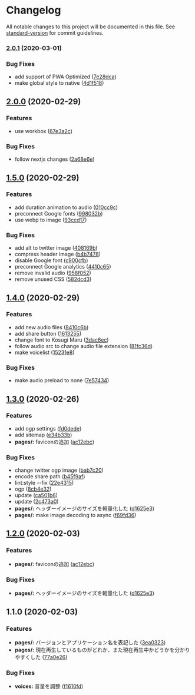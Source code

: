 # Changelog

All notable changes to this project will be documented in this file. See [standard-version](https://github.com/conventional-changelog/standard-version) for commit guidelines.

### [2.0.1](https://github.com/hrdtbs/noavoice/compare/v2.0.0...v2.0.1) (2020-03-01)


### Bug Fixes

* add support of PWA Optimized ([7e28dca](https://github.com/hrdtbs/noavoice/commit/7e28dca416679e1084d8a5134011a3061a3e472d))
* make global style to native ([4d1f518](https://github.com/hrdtbs/noavoice/commit/4d1f518fe198cf30eb3a5104bd358d21a5183b24))

## [2.0.0](https://github.com/hrdtbs/noavoice/compare/v1.5.0...v2.0.0) (2020-02-29)


### Features

* use workbox ([67e3a2c](https://github.com/hrdtbs/noavoice/commit/67e3a2c8b4753586ed22bbb4c24716a1aeb1c57a))


### Bug Fixes

* follow nextjs changes ([2a68e6e](https://github.com/hrdtbs/noavoice/commit/2a68e6e66fbf7aa9f36e0a8e7f5e85bc2f5cdeae))

## [1.5.0](https://github.com/hrdtbs/noavoice/compare/v1.4.0...v1.5.0) (2020-02-29)


### Features

* add duration animation to audio ([010cc9c](https://github.com/hrdtbs/noavoice/commit/010cc9cb98e0b98c85f3a698bcb26b637ef70b1c))
* preconnect Google fonts ([998032b](https://github.com/hrdtbs/noavoice/commit/998032b58dfa3bafb923d6e16bb440ffaa1f7d24))
* use webp to image ([93ccd17](https://github.com/hrdtbs/noavoice/commit/93ccd1789caa657caccd33e9950856e565cd8a89))


### Bug Fixes

* add alt to twitter image ([408169b](https://github.com/hrdtbs/noavoice/commit/408169b1e76198cb06e791bcfe5b2afbe271aba1))
* compress header image ([b4b7478](https://github.com/hrdtbs/noavoice/commit/b4b7478291eaaabb1679e0ce754c70a6dabf685f))
* disable Google font ([c900cfb](https://github.com/hrdtbs/noavoice/commit/c900cfbccf170123b1a665220ae726ff77e1ef05))
* preconnect Google analytics ([4410c65](https://github.com/hrdtbs/noavoice/commit/4410c65829f2dfd633eced67fd1c09f2d29ae103))
* remove invalid audio ([958f052](https://github.com/hrdtbs/noavoice/commit/958f0527e1cefb0f350c6a075fc4d75bd031f5e1))
* remove unused CSS ([582dcd3](https://github.com/hrdtbs/noavoice/commit/582dcd32dc74dc9fe017263dd0823b078801ec42))

## [1.4.0](https://github.com/hrdtbs/noavoice/compare/v1.3.0...v1.4.0) (2020-02-29)


### Features

* add new audio files ([8410c6b](https://github.com/hrdtbs/noavoice/commit/8410c6b2fd03981d814ee9dddfcff181b1535ce3))
* add share button ([1613255](https://github.com/hrdtbs/noavoice/commit/1613255e1366b15ec680bab7f897fd88a41b5dc4))
* change font to Kosugi Maru ([3dac6ec](https://github.com/hrdtbs/noavoice/commit/3dac6ecf0514ec408ee1c6cbedb37d61fb749adc))
* follow audio src to change audio file extension ([81fc36d](https://github.com/hrdtbs/noavoice/commit/81fc36de0e8453d42b8cf2351fc670de4a968285))
* make voicelist ([15231e8](https://github.com/hrdtbs/noavoice/commit/15231e8c1cecd2a497ec0ef38a4c56ba247f2aca))


### Bug Fixes

* make audio preload to none ([7e57434](https://github.com/hrdtbs/noavoice/commit/7e57434b84275d0883ed9fbd277f643e58fe5305))

## [1.3.0](https://github.com/hrdtbs/noavoice/compare/v1.1.0...v1.3.0) (2020-02-26)


### Features

* add ogp settings ([fd0dede](https://github.com/hrdtbs/noavoice/commit/fd0dedee959a2f32112d3b7f7582af396915838a))
* add sitemap ([e34b33b](https://github.com/hrdtbs/noavoice/commit/e34b33be322fb655e81d25e89757fe60c84cc3c7))
* **pages/:** faviconの追加 ([ac12ebc](https://github.com/hrdtbs/noavoice/commit/ac12ebcebc18cb762fd708b057f58f09547cf09e))


### Bug Fixes

* change twitter ogp image ([bab7c20](https://github.com/hrdtbs/noavoice/commit/bab7c20941b7ba314cf3dac14c846a5fbb1ecac0))
* encode share path ([b45f9af](https://github.com/hrdtbs/noavoice/commit/b45f9af79609c297f8d1b4d2b8445dccbdd80d9b))
* lint:style --fix ([22e4315](https://github.com/hrdtbs/noavoice/commit/22e431557d6bafcc97bee49dd8a36bdef2d2e8f6))
* ogp ([8cb4e32](https://github.com/hrdtbs/noavoice/commit/8cb4e32a3bded3c3bc14fded05c22931fa61a408))
* update ([ca501b6](https://github.com/hrdtbs/noavoice/commit/ca501b6dee3c8a2bc1ec1b8ff4b5be40328727a1))
* update ([2c473a0](https://github.com/hrdtbs/noavoice/commit/2c473a0517b2213e07f865c1a3fd37f8298a9991))
* **pages/:**  ヘッダーイメージのサイズを軽量化した ([d1625e3](https://github.com/hrdtbs/noavoice/commit/d1625e33ef5f516ef934462ac283def054d3bf25))
* **pages/:** make image decoding to  async ([f69fd36](https://github.com/hrdtbs/noavoice/commit/f69fd36b17a9701ea7246d5c14fee128489622c7))

## [1.2.0](https://github.com/hrdtbs/noavoice/compare/v1.1.0...v1.2.0) (2020-02-03)


### Features

* **pages/:** faviconの追加 ([ac12ebc](https://github.com/hrdtbs/noavoice/commit/ac12ebcebc18cb762fd708b057f58f09547cf09e))


### Bug Fixes

* **pages/:**  ヘッダーイメージのサイズを軽量化した ([d1625e3](https://github.com/hrdtbs/noavoice/commit/d1625e33ef5f516ef934462ac283def054d3bf25))

## 1.1.0 (2020-02-03)


### Features

* **pages/:** バージョンとアプリケーション名を表記した ([3ea0323](https://github.com/hrdtbs/noavoice/commit/3ea032391b109c1f13fc7a723fbe02e9ee86ff8a))
* **pages/:** 現在再生しているものがどれか、また現在再生中かどうかを分かりやすくした ([77a0e26](https://github.com/hrdtbs/noavoice/commit/77a0e26705a9fdd8a396f483f9f42c6b87bce1ed))


### Bug Fixes

* **voices:** 音量を調整 ([f1610fd](https://github.com/hrdtbs/noavoice/commit/f1610fd8bc3be44e969644136c651ca208992363))
